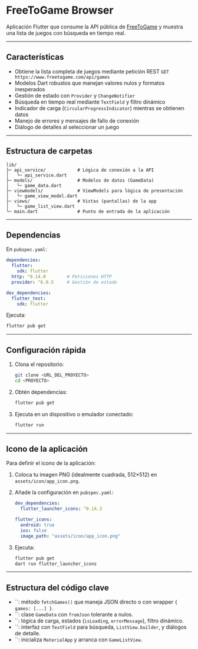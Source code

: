 # FreeToGame Browser

Aplicación Flutter que consume la API pública de [FreeToGame](https://www.freetogame.com/api/) y muestra una lista de juegos con búsqueda en tiempo real.

---

## Características

* Obtiene la lista completa de juegos mediante petición REST `GET https://www.freetogame.com/api/games`
* Modelos Dart robustos que manejan valores nulos y formatos inesperados
* Gestión de estado con `Provider` y `ChangeNotifier`
* Búsqueda en tiempo real mediante `TextField` y filtro dinámico
* Indicador de carga (`CircularProgressIndicator`) mientras se obtienen datos
* Manejo de errores y mensajes de fallo de conexión
* Diálogo de detalles al seleccionar un juego

---

## Estructura de carpetas

```
lib/
├─ api_service/            # Lógica de conexión a la API
│   └─ api_service.dart
├─ models/                 # Modelos de datos (GameData)
│   └─ game_data.dart
├─ viewmodels/             # ViewModels para lógica de presentación
│   └─ game_view_model.dart
├─ views/                  # Vistas (pantallas) de la app
│   └─ game_list_view.dart
└─ main.dart               # Punto de entrada de la aplicación
```

---

## Dependencias

En `pubspec.yaml`:

```yaml
dependencies:
  flutter:
    sdk: flutter
  http: ^0.14.0        # Peticiones HTTP
  provider: ^6.0.5     # Gestión de estado

dev_dependencies:
  flutter_test:
    sdk: flutter
```

Ejecuta:

```bash
flutter pub get
```

---

## Configuración rápida

1. Clona el repositorio:

   ```bash
   git clone <URL_DEL_PROYECTO>
   cd <PROYECTO>
   ```

2. Obtén dependencias:

   ```bash
   flutter pub get
   ```

3. Ejecuta en un dispositivo o emulador conectado:

   ```bash
   flutter run
   ```

---

## Icono de la aplicación

Para definir el icono de la aplicación:

1. Coloca tu imagen PNG (idealmente cuadrada, 512×512) en `assets/icon/app_icon.png`.
2. Añade la configuración en `pubspec.yaml`:

   ```yaml
   dev_dependencies:
     flutter_launcher_icons: ^0.14.3

   flutter_icons:
     android: true
     ios: false
     image_path: "assets/icon/app_icon.png"
   ```
3. Ejecuta:

   ```bash
   flutter pub get
   dart run flutter_launcher_icons
   ```

---

## Estructura del código clave

* \`\`: método `fetchGames()` que maneja JSON directo o con wrapper `{ games: [...] }`.
* \`\`: clase `GameData` con `fromJson` tolerante a nulos.
* \`\`: lógica de carga, estados (`isLoading`, `errorMessage`), filtro dinámico.
* \`\`: interfaz con `TextField` para búsqueda, `ListView.builder`, y diálogos de detalle.
* \`\`: inicializa `MaterialApp` y arranca con `GameListView`.

